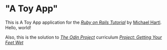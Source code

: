 # "A Toy App"

This is A Toy App application for the
[*Ruby on Rails Tutorial*](https://www.railstutorial.org/)
by [Michael Hartl](https://www.michaelhartl.com/). Hello, world!

Also, this is the solution to [*The Odin Project*](https://www.theodinproject.com/) curriculum [*Project: Getting Your Feet Wet*](https://www.theodinproject.com/courses/ruby-on-rails/lessons/getting-your-feet-wet)
